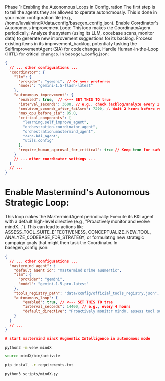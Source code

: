 Phase 1: Enabling the Autonomous Loops in Configuration
The first step is to tell the agents they are allowed to operate autonomously. This is done in your main configuration file (e.g., /home/luvai/mindX/data/config/basegen_config.json).
Enable Coordinator's Autonomous Improvement Loop:
This loop makes the CoordinatorAgent periodically:
Analyze the system (using its LLM, codebase scans, monitor data) to generate new improvement suggestions for its backlog.
Process existing items in its improvement_backlog, potentially tasking the SelfImprovementAgent (SIA) for code changes.
Handle Human-in-the-Loop (HITL) for critical changes.
In basegen_config.json:
```.json
{
  // ... other configurations ...
  "coordinator": {
    "llm": {
      "provider": "gemini", // Or your preferred
      "model": "gemini-1.5-flash-latest"
    },
    "autonomous_improvement": {
      "enabled": true,  // <--- SET THIS TO true
      "interval_seconds": 3600, // e.g., check backlog/analyze every 1 hour
      "cooldown_seconds_after_failure": 7200, // Wait 2 hours before retrying a failed component
      "max_cpu_before_sia": 85.0,
      "critical_components": [
        "learning.self_improve_agent",
        "orchestration.coordinator_agent",
        "orchestration.mastermind_agent",
        "core.bdi_agent",
        "utils.config"
      ],
      "require_human_approval_for_critical": true // Keep true for safety
    }
    // ... other coordinator settings ...
  }
  // ...
}
```
# Enable Mastermind's Autonomous Strategic Loop:
This loop makes the MastermindAgent periodically:
Execute its BDI agent with a default high-level directive (e.g., "Proactively monitor and evolve mindX...").
This can lead to actions like ASSESS_TOOL_SUITE_EFFECTIVENESS, CONCEPTUALIZE_NEW_TOOL, ANALYZE_CODEBASE_FOR_STRATEGY, or formulating new strategic campaign goals that might then task the Coordinator.
In basegen_config.json:
```json
{
  // ... other configurations ...
  "mastermind_agent": {
    "default_agent_id": "mastermind_prime_augmentic",
    "llm": {
      "provider": "gemini",
      "model": "gemini-1.5-pro-latest"
    },
    "tools_registry_path": "data/config/official_tools_registry.json",
    "autonomous_loop": {
        "enabled": true, // <--- SET THIS TO true
        "interval_seconds": 14400, // e.g., every 4 hours
        "default_directive": "Proactively monitor mindX, assess tool suite effectiveness, identify strategic evolutionary opportunities for components and tools, and initiate campaigns to enhance overall system health, capabilities, and efficiency based on current state and long-term goals."
    }
  }
  // ...
}

# start mastermind mindX Augmentic Intelligence in autonomous mode
```
```bash
python3 -m venv mindX
```
```bash
source mindX/bin/activate
```
```bash
pip install -r requirements.txt
```
```bash
python3 scripts/mindX.py
```
